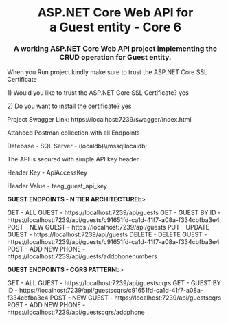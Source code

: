 <div align="center">
  <h1>ASP.NET Core Web API for a Guest entity - Core 6</h1>
  <h3>A working ASP.NET Core Web API project implementing the CRUD operation for Guest entity.</h3>
</div>

<p>When you Run project kindly make sure to trust the ASP.NET Core SSL Certificate</p>
<p>
1) Would you like to trust the ASP.NET Core SSL Certificate?
yes
</p>
<p>2) Do you want to install the certificate? 
yes
</p>

<p>Project Swagger Link: https://localhost:7239/swagger/index.html</p>

<p>Attahced Postman collection with all Endpoints</p>

<p>Datebase - SQL Server - (localdb)\\mssqllocaldb;</p>
<p>The API is secured with simple API key header</p>
<p>Header Key - ApiAccessKey</p>
<p>Header Value - teeg_guest_api_key</p>


<p><b>GUEST ENDPOINTS - N TIER ARCHITECTURE</b>b></p>
GET  	- ALL GUEST 	- https://localhost:7239/api/guests
GET  	- GUEST BY ID  	- https://localhost:7239/api/guests/c91651fd-ca1d-41f7-a08a-f334cbfba3e4
POST 	- NEW GUEST  	- https://localhost:7239/api/guests
PUT  	- UPDATE GUEST 	- https://localhost:7239/api/guests
DELETE 	- DELETE GUEST 	- https://localhost:7239/api/guests/c91651fd-ca1d-41f7-a08a-f334cbfba3e4
POST 	- ADD NEW PHONE - https://localhost:7239/api/guests/addphonenumbers

<p><b>GUEST ENDPOINTS - CQRS PATTERN</b>b></p>
GET  	- ALL GUEST 	- https://localhost:7239/api/guestscqrs
GET  	- GUEST BY ID  	- https://localhost:7239/api/guestscqrs/c91651fd-ca1d-41f7-a08a-f334cbfba3e4
POST 	- NEW GUEST  	- https://localhost:7239/api/guestscqrs
POST 	- ADD NEW PHONE - https://localhost:7239/api/guestscqrs/addphone
